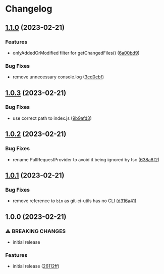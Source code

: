 # Changelog

## [1.1.0](https://github.com/Sleavely/git-ci-utils/compare/v1.0.3...v1.1.0) (2023-02-21)


### Features

* onlyAddedOrModified filter for getChangedFiles() ([6a00bd9](https://github.com/Sleavely/git-ci-utils/commit/6a00bd93470c6860afb48d119f36d154c5cb6290))


### Bug Fixes

* remove unnecessary console.log ([3cd0cbf](https://github.com/Sleavely/git-ci-utils/commit/3cd0cbff8274658f52855145afc0776bacd02a0a))

## [1.0.3](https://github.com/Sleavely/git-ci-utils/compare/v1.0.2...v1.0.3) (2023-02-21)


### Bug Fixes

* use correct path to index.js ([9b9afd3](https://github.com/Sleavely/git-ci-utils/commit/9b9afd3f84d2469b57ceba03241ff64772a65b2b))

## [1.0.2](https://github.com/Sleavely/git-ci-utils/compare/v1.0.1...v1.0.2) (2023-02-21)


### Bug Fixes

* rename PullRequestProvider to avoid it being ignored by tsc ([638a8f2](https://github.com/Sleavely/git-ci-utils/commit/638a8f231d2f1bc00b07362679e0e70acd8e0fb1))

## [1.0.1](https://github.com/Sleavely/git-ci-utils/compare/v1.0.0...v1.0.1) (2023-02-21)


### Bug Fixes

* remove reference to `bin` as git-ci-utils has no CLI ([d316a41](https://github.com/Sleavely/git-ci-utils/commit/d316a41e997125e22e6e29cd62d8167ffbfbe030))

## 1.0.0 (2023-02-21)


### ⚠ BREAKING CHANGES

* initial release

### Features

* initial release ([26112ff](https://github.com/Sleavely/git-ci-utils/commit/26112ff576ad5211f78f874db3071ad6325521a3))

